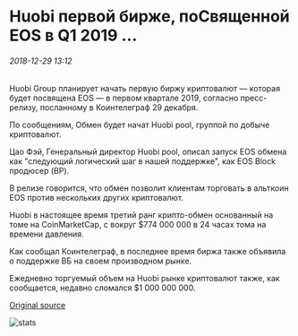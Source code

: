 # Huobi первой бирже, поСвященной EOS в Q1 2019 ...

###### 2018-12-29 13:12

Huobi Group планирует начать первую биржу криптовалют — которая будет посвящена EOS — в первом квартале 2019, согласно пресс-релизу, посланному в Коинтелеграф 29 декабря.

По сообщениям, Обмен будет начат Huobi pool, группой по добыче криптовалют.

Цао Фэй, Генеральный директор Huobi pool, описал запуск EOS обмена как "следующий логический шаг в нашей поддержке", как EOS Block продюсер (BP).

В релизе говорится, что обмен позволит клиентам торговать в альткоин EOS против нескольких других криптовалют.

Huobi в настоящее время третий ранг крипто-обмен основанный на томе на CoinMarketCap, с вокруг $774 000 000 в 24 часах тома на времени давления.

Как сообщал Коинтелеграф, в последнее время биржа также объявила о поддержке ВБ на своем производном рынке.

Ежедневно торгуемый объем на Huobi рынке криптовалют также, как сообщается, недавно сломался $1 000 000 000.

[Original source](https://cointelegraph.com/news/huobi-to-launch-companys-first-exchange-dedicated-to-eos-in-q1-2019)

![stats](https://c.statcounter.com/11760860/0/a89fa40b/1/ "stats")